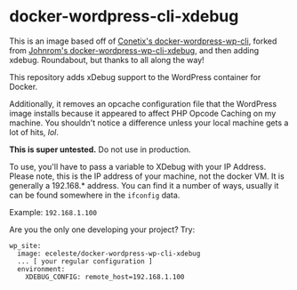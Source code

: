 # docker-wordpress-cli-xdebug

This is an image based off of [Conetix's docker-wordpress-wp-cli](https://github.com/conetix/docker-wordpress-wp-cli), forked from [Johnrom's docker-wordpress-wp-cli-xdebug](https://github.com/johnrom/docker-wordpress-wp-cli-xdebug), and then adding xdebug. Roundabout, but thanks to all along the way!

This repository adds xDebug support to the WordPress container for Docker.

Additionally, it removes an opcache configuration file that the WordPress image installs because it appeared to affect PHP Opcode Caching on my machine. You shouldn't notice a difference unless your local machine gets a lot of hits, *lol*.

**This is super untested.** Do not use in production.

To use, you'll have to pass a variable to XDebug with your IP Address. Please note, this is the IP address of your machine, not the docker VM. It is generally a 192.168.\* address. You can find it a number of ways, usually it can be found somewhere in the `ifconfig` data.

Example: `192.168.1.100`

Are you the only one developing your project? Try:

```
wp_site:
  image: eceleste/docker-wordpress-wp-cli-xdebug
  ... [ your regular configuration ]
  environment:
    XDEBUG_CONFIG: remote_host=192.168.1.100
```
